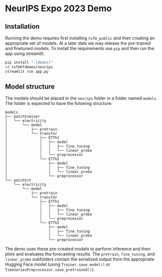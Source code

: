 # NeurIPS Expo 2023 Demo


## Installation
Running the demo requires first installing `tsfm_public` and then creating an appropriate set of models. At a later date we may release the pre-trained and finetuned models. To install the requirements use `pip` and then run the app using streamlit:


```bash
pip install ".[demos]"
cd tsfmhfdemos/neurips
streamlit run app.py
```

## Model structure

The models should be placed in the `neurips` folder in a folder named `models`. The folder is expected to have the folowing structure:
```
models
├── patchtsmixer
│   └── electricity
│       └── model
│           ├── pretrain
│           └── transfer
│               ├── ETTh1
│               │   ├── model
│               │   │   ├── fine_tuning
│               │   │   └── linear_probe
│               │   └── preprocessor
│               └── ETTh2
│                   ├── model
│                   │   ├── fine_tuning
│                   │   └── linear_probe
│                   └── preprocessor
└── patchtst
    └── electricity
        └── model
            ├── pretrain
            └── transfer
                ├── ETTh1
                │   ├── model
                │   │   ├── fine_tuning
                │   │   └── linear_probe
                │   └── preprocessor
                └── ETTh2
                    ├── model
                    │   ├── fine_tuning
                    │   └── linear_probe
                    └── preprocessor
```
The demo uses these pre-created models to perform inference and then plots and evaluates the forecasting results. The `pretrain`, `fine_tuning`, and `linear_probe` subfolders contain the serialized output from the appropriate Hugging Face model (using `Trainer.save_model()` or `TimeSeriesPreprocessor.save_pretrained()`).